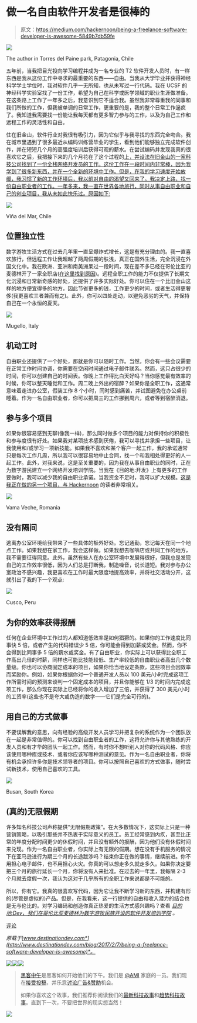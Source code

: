 # 做一名自由软件开发者是很棒的

> 原文：<https://medium.com/hackernoon/being-a-freelance-software-developer-is-awesome-5849b7db59fe>

![](img/9540b47d9694724c0942710ba163fec8.png)

The author in Torres del Paine park, Patagonia, Chile

五年前，当我把目光投向学习编程并成为一名专业的 T2 软件开发人员时，有一样东西是我从这份工作中寻求的最重要的东西——自由。当我从大学毕业并获得神经科学学士学位时，我对软件几乎一无所知，也从未写过一行代码。我在 UCSF 的神经科学实验室找了一份工作，希望为自己在科学或医学领域的职业生涯做准备。在这条路上工作了一年多之后，我意识到它不适合我。虽然我非常尊重我的同事和我们所做的工作，但我被单调的日常工作，更重要的是，我的整个日常工作逼疯了。我知道我需要找一份能让我每天都有更多智力参与的工作，以及为自己工作和远程工作的灵活性和自由。

住在旧金山，软件行业对我很有吸引力，因为它似乎与我寻找的东西完全吻合。我在城市里遇到了很多最近从编码训练营毕业的学生，看到他们能够独立完成软件创作，并在短短几个月的高强度培训后获得可观的薪水。在尝试编码并发现我真的很喜欢它之后，我把接下来的几个月花在了这个过程的[上，并设法在旧金山的一家科技公司找到了一份全栈网络开发员的工作。这份工作在一段时间内非常棒，因为我学到了很多新东西，并在一个全新的环境中工作。但是，在我的学习速度开始放缓，我习惯了新的工作环境后，我以前对自由的渴望又回来了。我决定上路，找一份自由职业者的工作。一年多来，我一直在世界各地旅行，同时从事自由职业和自己的创业项目，我从未如此快乐过。原因如下:](https://hackernoon.com/how-i-landed-a-6-figure-job-as-a-first-time-web-developer-6ec6d55e8498)

![](img/90e9337e64c7de19a035b461991e0cfe.png)

Viña del Mar, Chile

## 位置独立性

数字游牧生活方式在过去几年里一直呈爆炸式增长，这是有充分理由的。我一直喜欢旅行，但远程工作让我超越了两周假期的肤浅，真正在国外生活，完全沉浸在外国文化中。我在欧洲、亚洲和南美洲呆过一段时间，现在差不多已经在哥伦比亚的麦德林开了一家全职店([在这里找到原因](https://futuretravel.today/medellín-is-the-perfect-city-for-digital-nomads-2c1a7e8a52cd))。远程全职工作的能力不仅提供了长期文化沉浸和日常新奇感的好处，还提供了许多实际好处。你可以住在一个比旧金山这样的地方便宜得多的地方，因此节省更多的钱，工作更少的时间，或者生活得更奢侈(我更喜欢三者兼而有之)。此外，你可以四处走动，以避免恶劣的天气，并保持自己在一个永恒的夏天。

![](img/8757a612e5a4e0649f50ae0566859dfb.png)

Mugello, Italy

## 机动工时

自由职业还提供了一个好处，那就是你可以随时工作。当然，你会有一些会议需要在正常工作时间协调，你需要在空闲时间通过电子邮件联系。然而，这只占很少的时间，你可以创建自己的时间表。你晚上工作得比白天好吗？当你感觉最有效率的时候，你可以整天睡觉和工作。周二晚上外出的宿醉？如果你是全职工作，这通常意味着走进办公室，假装工作 8 个小时，同时感到痛苦，并试图避免在办公桌前睡着。作为一名自由职业者，你可以把周三的工作挪到周六，或者等到宿醉消退。

## 参与多个项目

如果你很容易感到无聊(像我一样)，那么同时做多个项目的能力对保持你的积极性和参与度很有好处。如果我对某项技术感到厌倦，我可以寻找并承担一些项目，让我使用和/或学习一项新技能。如果我不喜欢和某个客户一起工作，我的承诺通常只是每次工作几周，所以我可以很容易地中止合同，找一个和我相处得更好的人一起工作。此外，对我来说，这是至关重要的，因为我在从事自由职业的同时，正在为数字游民建立一个网络开发培训学院。当我在《目的地:开发》上有更多的工作要做时，我可以减少我的自由职业承诺。当我资金不足时，我可以扩大规模。[这是我正在做的另一个项目，与 Hackernoon](https://hackernoon.com/now-hiring-complete-this-mvp-to-help-writers-get-sponsored-rails-app-e57e15452472) 的读者非常相关。

![](img/7e133fee0ff175f80a0367fe8a7f4846.png)

Vama Veche, Romania

## 没有隔间

逃离办公室环境给我带来了一些具体的额外好处。忘记通勤，忘记每天在同一个地点工作。如果我想在家工作，我会这样做。如果我想去咖啡店或共同工作的地方，我不需要征得同意。此外，虽然有些人在办公室环境中发展得很好，但我总是发现自己的工作效率很低，因为人们总是打断我，制造噪音，说长道短。我对参与办公室政治不感兴趣，我更喜欢在工作时最大限度地提高效率，并将社交活动分开，这就引出了我的下一个观点:

![](img/2aa2d83b529c4cfef2b35edcbd21ce5b.png)

Cusco, Peru

## 为你的效率获得报酬

任何在企业环境中工作过的人都知道低效率是如何猖獗的。如果你的工作速度比同事快 5 倍，或者产生的代码错误少 5 倍，你可能会得到加薪或奖金。然而，你不会得到比同事多 5 倍的薪水或奖金。有了自由职业，你实际上可以获得比全职工作高出几倍的时薪，同样也可能比技能较低、生产率较低的自由职业者高出几个数量级。你也可以协商固定成本的项目，如果你恰当地设定条款，这些项目会因效率而奖励你。例如，如果你根据你对一个普通开发人员以 100 美元/小时完成这项工作所需时间的预测来谈判一个固定成本的项目，并且你能够在 1/3 的时间内完成这项工作，那么你现在实际上已经将你的收入增加了三倍，并获得了 300 美元/小时的工资率(这些也不是夸大或伪造的数字——它们是完全可行的)。

## 用自己的方式做事

不要误解我的意思，向有经验的高级开发人员学习并把复杂的系统作为一个团队放在一起是非常值得的。你可以找到自由职业者的工作，这将允许你与其他熟练的开发人员和有才华的团队一起工作。然而，有时你不想听别人对你的代码风格、你应该使用哪种库或技术、或者你应该写哪种测试的意见。作为一名自由职业者，你将有机会承担许多你是技术领导者的项目。你可以按照自己喜欢的方式做事，随时尝试新技术，使用自己喜欢的工具。

![](img/52892f4426a015f578ca36a4e6ac79ab.png)

Busan, South Korea

## (真的)无限假期

许多知名科技公司声称提供“无限假期政策”。在大多数情况下，这实际上只是一种营销策略，以吸引那些并不热衷于实际意义的员工。员工经常感到内疚，甚至比正常的年度分配时间更少的休假时间，并且没有额外的报酬，因为他们没有休假时间来兑现。作为一名自由职业者，你实际上有无限的假期。想在没有手机服务的情况下在亚马逊进行为期三个月的长途跋涉吗？结束你正在做的事情，继续前进。你不用担心电子邮件，也不用担心火灾。你真的可以想走多久就走多久。如果你决定要把三个月的旅行延长一个月，你将没有人来批准。在过去的一年里，我每隔 2-3 个月就去度假一次，我认为这对于几乎所有的全职工作来说都是不可能的。

所以，你有它。我真的很喜欢写代码，因为它让我不断学习新的东西，并构建有形的(尽管是虚拟的)产品。但是，在我看来，这一行提供的自由和收入潜力的结合也是无与伦比的。对学习编码和创造你真正热爱的生活方式感兴趣吗？查看 [*目的地:Dev，我们在哥伦比亚麦德林为数字游牧民族开设的软件开发培训学院*](http://www.destinationdev.com) *。*

[评论](http://www.destinationdev.com/blog/2017/2/7/being-a-freelance-software-developer-is-awesome#comments-outer-wrapper)

*原载于*[*www.destinationdev.com*](http://www.destinationdev.com/blog/2017/2/7/being-a-freelance-software-developer-is-awesome)*。*

[![](img/50ef4044ecd4e250b5d50f368b775d38.png)](http://bit.ly/HackernoonFB)[![](img/979d9a46439d5aebbdcdca574e21dc81.png)](https://goo.gl/k7XYbx)[![](img/2930ba6bd2c12218fdbbf7e02c8746ff.png)](https://goo.gl/4ofytp)

> [黑客中午](http://bit.ly/Hackernoon)是黑客如何开始他们的下午。我们是 [@AMI](http://bit.ly/atAMIatAMI) 家庭的一员。我们现在[接受投稿](http://bit.ly/hackernoonsubmission)，并乐意[讨论广告&赞助](mailto:partners@amipublications.com)机会。
> 
> 如果你喜欢这个故事，我们推荐你阅读我们的[最新科技故事](http://bit.ly/hackernoonlatestt)和[趋势科技故事](https://hackernoon.com/trending)。直到下一次，不要把世界的现实想当然！

![](img/be0ca55ba73a573dce11effb2ee80d56.png)